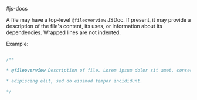 #js-docs

A file may have a top-level `@fileoverview` JSDoc. If present, it may provide a description of the file's content, its uses, or information about its dependencies. Wrapped lines are not indented.

Example:  

```js

/**

* @fileoverview Description of file. Lorem ipsum dolor sit amet, consectetur

* adipiscing elit, sed do eiusmod tempor incididunt.

*/

```